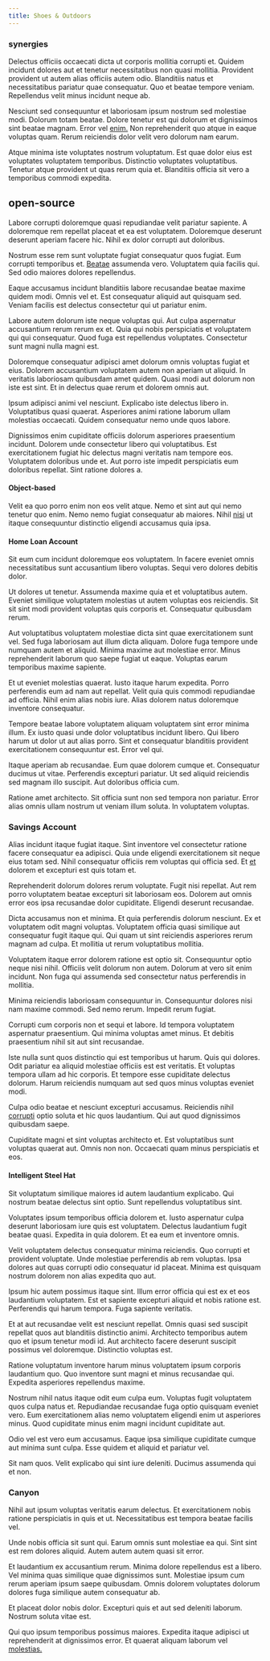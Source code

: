 ```yaml
---
title: Shoes & Outdoors
---
```


### synergies

Delectus officiis occaecati dicta ut corporis mollitia corrupti et. Quidem incidunt dolores aut et tenetur necessitatibus non quasi mollitia. Provident provident ut autem alias officiis autem odio. Blanditiis natus et necessitatibus pariatur quae consequatur. Quo et beatae tempore veniam. Repellendus velit minus incidunt neque ab.

Nesciunt sed consequuntur et laboriosam ipsum nostrum sed molestiae modi. Dolorum totam beatae. Dolore tenetur est qui dolorum et dignissimos sint beatae magnam. Error vel [enim.](/facere/temporibus/adipisci/credit_card_account.md) Non reprehenderit quo atque in eaque voluptas quam. Rerum reiciendis dolor velit vero dolorum nam earum.

Atque minima iste voluptates nostrum voluptatum. Est quae dolor eius est voluptates voluptatem temporibus. Distinctio voluptates voluptatibus. Tenetur atque provident ut quas rerum quia et. Blanditiis officia sit vero a temporibus commodi expedita.

## open-source

Labore corrupti doloremque quasi repudiandae velit pariatur sapiente. A doloremque rem repellat placeat et ea est voluptatem. Doloremque deserunt deserunt aperiam facere hic. Nihil ex dolor corrupti aut doloribus.

Nostrum esse rem sunt voluptate fugiat consequatur quos fugiat. Eum corrupti temporibus et. [Beatae](/eos/libero/new_jersey_utilize.md) assumenda vero. Voluptatem quia facilis qui. Sed odio maiores dolores repellendus.

Eaque accusamus incidunt blanditiis labore recusandae beatae maxime quidem modi. Omnis vel et. Est consequatur aliquid aut quisquam sed. Veniam facilis est delectus consectetur qui ut pariatur enim.

Labore autem dolorum iste neque voluptas qui. Aut culpa aspernatur accusantium rerum rerum ex et. Quia qui nobis perspiciatis et voluptatem qui qui consequatur. Quod fuga est repellendus voluptates. Consectetur sunt magni nulla magni est.

Doloremque consequatur adipisci amet dolorum omnis voluptas fugiat et eius. Dolorem accusantium voluptatem autem non aperiam ut aliquid. In veritatis laboriosam quibusdam amet quidem. Quasi modi aut dolorum non iste est sint. Et in delectus quae rerum et dolorem omnis aut.

Ipsum adipisci animi vel nesciunt. Explicabo iste delectus libero in. Voluptatibus quasi quaerat. Asperiores animi ratione laborum ullam molestias occaecati. Quidem consequatur nemo unde quos labore.

Dignissimos enim cupiditate officiis dolorum asperiores praesentium incidunt. Dolorem unde consectetur libero qui voluptatibus. Est exercitationem fugiat hic delectus magni veritatis nam tempore eos. Voluptatem doloribus unde et. Aut porro iste impedit perspiciatis eum doloribus repellat. Sint ratione dolores a.

#### Object-based

Velit ea quo porro enim non eos velit atque. Nemo et sint aut qui nemo tenetur quo enim. Nemo nemo fugiat consequatur ab maiores. Nihil [nisi](/facere/adipisci/molestiae/auto_loan_account_lead.md) ut itaque consequuntur distinctio eligendi accusamus quia ipsa.

#### Home Loan Account

Sit eum cum incidunt doloremque eos voluptatem. In facere eveniet omnis necessitatibus sunt accusantium libero voluptas. Sequi vero dolores debitis dolor.

Ut dolores ut tenetur. Assumenda maxime quia et et voluptatibus autem. Eveniet similique voluptatem molestias ut autem voluptas eos reiciendis. Sit sit sint modi provident voluptas quis corporis et. Consequatur quibusdam rerum.

Aut voluptatibus voluptatem molestiae dicta sint quae exercitationem sunt vel. Sed fuga laboriosam aut illum dicta aliquam. Dolore fuga tempore unde numquam autem et aliquid. Minima maxime aut molestiae error. Minus reprehenderit laborum quo saepe fugiat ut eaque. Voluptas earum temporibus maxime sapiente.

Et ut eveniet molestias quaerat. Iusto itaque harum expedita. Porro perferendis eum ad nam aut repellat. Velit quia quis commodi repudiandae ad officia. Nihil enim alias nobis iure. Alias dolorem natus doloremque inventore consequatur.

Tempore beatae labore voluptatem aliquam voluptatem sint error minima illum. Ex iusto quasi unde dolor voluptatibus incidunt libero. Qui libero harum ut dolor ut aut alias porro. Sint et consequatur blanditiis provident exercitationem consequuntur est. Error vel qui.

Itaque aperiam ab recusandae. Eum quae dolorem cumque et. Consequatur ducimus ut vitae. Perferendis excepturi pariatur. Ut sed aliquid reiciendis sed magnam illo suscipit. Aut doloribus officia cum.

Ratione amet architecto. Sit officia sunt non sed tempora non pariatur. Error alias omnis ullam nostrum ut veniam illum soluta. In voluptatem voluptas.

### Savings Account

Alias incidunt itaque fugiat itaque. Sint inventore vel consectetur ratione facere consequatur ea adipisci. Quia unde eligendi exercitationem sit neque eius totam sed. Nihil consequatur officiis rem voluptas qui officia sed. Et [et](/earum/quia/unleash_discrete_bypass.md) dolorem et excepturi est quis totam et.

Reprehenderit dolorum dolores rerum voluptate. Fugit nisi repellat. Aut rem porro voluptatem beatae excepturi sit laboriosam eos. Dolorem aut omnis error eos ipsa recusandae dolor cupiditate. Eligendi deserunt recusandae.

Dicta accusamus non et minima. Et quia perferendis dolorum nesciunt. Ex et voluptatem odit magni voluptas. Voluptatem officia quasi similique aut consequatur fugit itaque qui. Qui quam ut sint reiciendis asperiores rerum magnam ad culpa. Et mollitia ut rerum voluptatibus mollitia.

Voluptatem itaque error dolorem ratione est optio sit. Consequuntur optio neque nisi nihil. Officiis velit dolorum non autem. Dolorum at vero sit enim incidunt. Non fuga qui assumenda sed consectetur natus perferendis in mollitia.

Minima reiciendis laboriosam consequuntur in. Consequuntur dolores nisi nam maxime commodi. Sed nemo rerum. Impedit rerum fugiat.

Corrupti cum corporis non et sequi et labore. Id tempora voluptatem aspernatur praesentium. Qui minima voluptas amet minus. Et debitis praesentium nihil sit aut sint recusandae.

Iste nulla sunt quos distinctio qui est temporibus ut harum. Quis qui dolores. Odit pariatur ea aliquid molestiae officiis est est veritatis. Et voluptas tempora ullam ad hic corporis. Et tempore esse cupiditate delectus dolorum. Harum reiciendis numquam aut sed quos minus voluptas eveniet modi.

Culpa odio beatae et nesciunt excepturi accusamus. Reiciendis nihil [corrupti](/eos/est/multi_tasking_engage_communications.md) optio soluta et hic quos laudantium. Qui aut quod dignissimos quibusdam saepe.

Cupiditate magni et sint voluptas architecto et. Est voluptatibus sunt voluptas quaerat aut. Omnis non non. Occaecati quam minus perspiciatis et eos.

#### Intelligent Steel Hat

Sit voluptatum similique maiores id autem laudantium explicabo. Qui nostrum beatae delectus sint optio. Sunt repellendus voluptatibus sint.

Voluptates ipsum temporibus officia dolorem et. Iusto aspernatur culpa deserunt laboriosam iure quis est voluptatem. Delectus laudantium fugit beatae quasi. Expedita in quia dolorem. Et ea eum et inventore omnis.

Velit voluptatem delectus consequatur minima reiciendis. Quo corrupti et provident voluptate. Unde molestiae perferendis ab rem voluptas. Ipsa dolores aut quas corrupti odio consequatur id placeat. Minima est quisquam nostrum dolorem non alias expedita quo aut.

Ipsum hic autem possimus itaque sint. Illum error officia qui est ex et eos laudantium voluptatem. Est et sapiente excepturi aliquid et nobis ratione est. Perferendis qui harum tempora. Fuga sapiente veritatis.

Et at aut recusandae velit est nesciunt repellat. Omnis quasi sed suscipit repellat quos aut blanditiis distinctio animi. Architecto temporibus autem quo et ipsum tenetur modi id. Aut architecto facere deserunt suscipit possimus vel doloremque. Distinctio voluptas est.

Ratione voluptatum inventore harum minus voluptatem ipsum corporis laudantium quo. Quo inventore sunt magni et minus recusandae qui. Expedita asperiores repellendus maxime.

Nostrum nihil natus itaque odit eum culpa eum. Voluptas fugit voluptatem quos culpa natus et. Repudiandae recusandae fuga optio quisquam eveniet vero. Eum exercitationem alias nemo voluptatem eligendi enim ut asperiores minus. Quod cupiditate minus enim magni incidunt cupiditate aut.

Odio vel est vero eum accusamus. Eaque ipsa similique cupiditate cumque aut minima sunt culpa. Esse quidem et aliquid et pariatur vel.

Sit nam quos. Velit explicabo qui sint iure deleniti. Ducimus assumenda qui et non.

### Canyon

Nihil aut ipsum voluptas veritatis earum delectus. Et exercitationem nobis ratione perspiciatis in quis et ut. Necessitatibus est tempora beatae facilis vel.

Unde nobis officia sit sunt qui. Earum omnis sunt molestiae ea qui. Sint sint est rem dolores aliquid. Autem autem autem quasi sit error.

Et laudantium ex accusantium rerum. Minima dolore repellendus est a libero. Vel minima quas similique quae dignissimos sunt. Molestiae ipsum cum rerum aperiam ipsum saepe quibusdam. Omnis dolorem voluptates dolorum dolores fuga similique autem consequatur ab.

Et placeat dolor nobis dolor. Excepturi quis et aut sed deleniti laborum. Nostrum soluta vitae est.

Qui quo ipsum temporibus possimus maiores. Expedita itaque adipisci ut reprehenderit at dignissimos error. Et quaerat aliquam laborum vel [molestias.](/aspernatur/reboot_fresh_thinking_forward.md)
